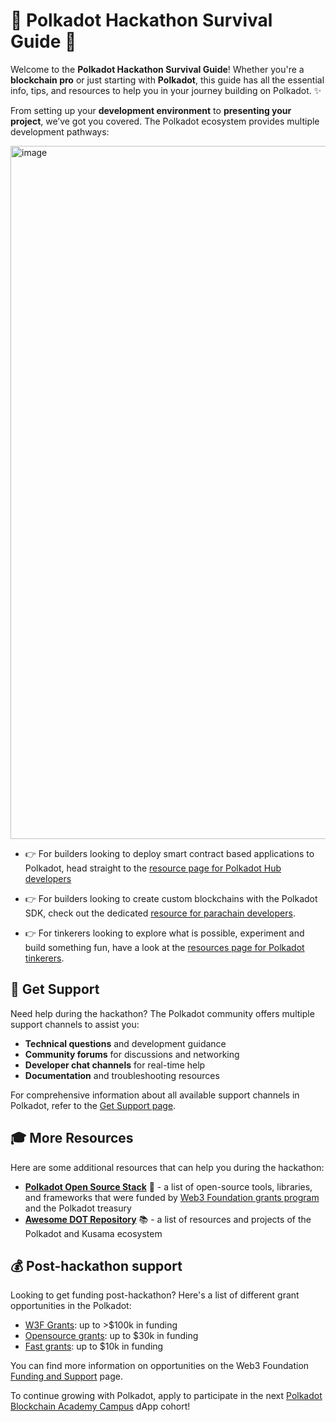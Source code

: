 # 🌟 Polkadot Hackathon Survival Guide 🌟

Welcome to the **Polkadot Hackathon Survival Guide**!  Whether you're a **blockchain pro** or just starting with **Polkadot**, this guide has all the essential info, tips, and resources to help you in your journey building on Polkadot. ✨

From setting up your **development environment** to **presenting your project**, we’ve got you covered. The Polkadot ecosystem provides multiple development pathways:

<img width="1109" alt="image" src="https://github.com/user-attachments/assets/5c5bf50a-1906-4f04-9478-0d3bcc70649b" />


- 👉 For builders looking to deploy smart contract based applications to Polkadot, head straight to the [resource page for Polkadot Hub developers](./polkadot-hub-devs.md)

- 👉 For builders looking to create custom blockchains with the Polkadot SDK, check out the dedicated [resource for parachain developers](./polkadot-parachain-devs.md).
  
- 👉 For tinkerers looking to explore what is possible, experiment and build something fun, have a look at the [resources page for Polkadot tinkerers](./polkadot-tinkerers.md).
  
## 🤝 Get Support

Need help during the hackathon? The Polkadot community offers multiple support channels to assist you:

- **Technical questions** and development guidance
- **Community forums** for discussions and networking  
- **Developer chat channels** for real-time help
- **Documentation** and troubleshooting resources

For comprehensive information about all available support channels in Polkadot, refer to the [Get Support page](https://docs.polkadot.com/get-support/).

## 🎓 More Resources

Here are some additional resources that can help you during the hackathon:

- [**Polkadot Open Source Stack**](https://wiki.polkadot.network/general/build-open-source/) 🌟 - a list of open-source tools, libraries, and frameworks that were funded by [Web3 Foundation grants program](https://grants.web3.foundation/) and the Polkadot treasury 
- [**Awesome DOT Repository**](https://github.com/haquefardeen/awesome-dot) 📚 - a list of resources and projects of the Polkadot and Kusama ecosystem

## 💰 Post-hackathon support

Looking to get funding post-hackathon? Here's a list of different grant opportunities in the Polkadot:
- [W3F Grants](https://grants.web3.foundation/docs/Process/how-to-apply): up to >$100k in funding
- [Opensource grants](https://github.com/PolkadotOpenSourceGrants): up to $30k in funding
- [Fast grants](https://github.com/Polkadot-Fast-Grants/apply): up to $10k in funding

You can find more information on opportunities on the Web3 Foundation [Funding and Support](https://web3.foundation/funding-support) page.

To continue growing with Polkadot, apply to participate in the next [Polkadot Blockchain Academy Campus](https://polkadot.academy/pba-campus/) dApp cohort!

<!-- Auto-update: 2025-10-03T12:09:08.996120 -->

<!-- Auto-update: 2025-10-10T14:09:23.311152 -->
